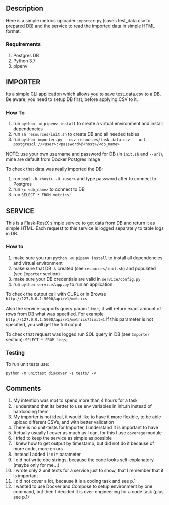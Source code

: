 ## Description

Here is a simple metrics uploader `importer.py` (saves test_data.csv to prepared DB) and the service to read the imported data in simple HTML format.

### Requirements 

1. Postgres DB
2. Python 3.7
3. pipenv

## IMPORTER

Its a simple CLI application which allows you to save test_data.csv to a DB.
Be aware, you need to setup DB first, before applying CSV to it.

### How To

1. run ```python -m pipenv install``` to create a virtual environment and install dependencies
2. run ```sh resources/init.sh``` to create DB and all needed tables
3. run ```python importer.py --csv resources/task_data.csv  --url postgresql://<user>:<password>@<host>/<db_name>``` 

NOTE: use your own username and password for DB (in `init.sh` and `--url`), mine are default from Docker Postgres image

To check that data was really imported the DB:

1. run ```psql -h <host> -U <user>``` and type password after to connect to Postgres
2. run ```\c <db_name>``` to connect to DB
3. run ```SELECT * FROM metrics;```

## SERVICE

This is a Flask-RestX simple service to get data from DB and return it as simple HTML.
Each request to this service is logged separately to table logs in DB.

### How to

1. make sure you run ```python -m pipenv install``` to install all dependencies and virtual environment
2. make sure that DB is created (see `resources/init.sh`) and populated (see `Importer` section)
3. make sure your DB credentials are valid in `service/config.py`
4. run ```python service/app.py``` to run an application

To check the output call with CURL or in Browse ```http://127.0.0.1:5000/api/v1/metrics```

Also the service supports query param `limit`, it will return exact amount of rows from DB what was specified.
For example ```http://127.0.0.1:5000/api/v1/metrics?limit=1```
If this parameter is not specified, you will get the full output.

To check that request was logged run SQL query in DB (see `Importer` section): ```SELECT * FROM logs;```

### Testing

To run unit tests use:
```shell
python -m unittest discover -s tests/ -v
```

## Comments

1. My intention was mot to spend more than 4 hours for a task
2. I understand that its better to use env variables in init.sh instead of hardcoding them
3. My importer is not ideal, it would like to have it more flexible, to be able upload different CSVs, and with better validation
4. There is no unit-tests for Importer, I understand it is important to have
5. Actually usually I cover as much as I can, for this I use `coverage` module
6. I tried to keep the service as simple as possible
7. I knew how to get output by timestamp, but did not do it because of more code, more errors
8. Instead I added `limit` parameter
9. I did not write doc strings, because the code looks self-explanatory (maybe only for me...)
10. I wrote only 2 unit tests for a service just to show, that I remember that it is important
11. I did not cover a lot, because it is a coding task and see p.1
12. I wanted to use Docker and Compose to setup environment by one command, but then I decided it is over-engineering for a code task (plus see p.1)
